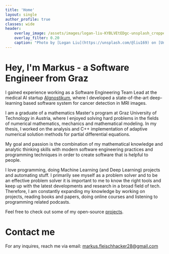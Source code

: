 ```yaml
---
title: 'Home'
layout: single
author_profile: true
classes: wide
header:
    overlay_image: /assets/images/logan-liu-KYBLVEtEDgc-unsplash_cropped.jpg
    overlay_filter: 0.20
    caption: "Photo by [Logan Liu](https://unsplash.com/@liu169) on [Unsplash](https://unsplash.com)"
---
```

# Hey, I'm Markus - a Software Engineer from Graz
I gained experience working as a Software Engineering Team Lead at the medical AI startup [AIgnostikum](https://www.aignostikum.at/), where I developed a state-of-the-art deep-learning based software system for cancer detection in MRI images.

I am a graduate of a mathematics Master's program at Graz University of Technology in Austria, where I enjoyed solving 
hard problems in the fields of numerical mathematics, mechanics and mathematical modeling. In my thesis, I worked on the analysis and C++ implementation of adaptive numerical solution methods for partial differential equations.

My goal and passion is the combination of my mathematical knowledge and analytic thinking skills with modern software engineering practices and programming techniques in order to create software that is helpful to people. 

I love programming, doing Machine Learning (and Deep Learning) projects and automating stuff. I primarily see myself as a problem solver and to be an effective problem solver it is important to me to know the right tools and keep up with the latest developments and research in a broad field of tech. 
Therefore, I am constantly expanding my knowledge by working on projects, reading books and papers, doing online courses and listening to programming related podcasts.

Feel free to check out some of my open-source [projects](/projects).

# Contact me
For any inquires, reach me via email: [markus.fleischhacker28@gmail.com](mailto:markus.fleischhacker28@gmail.com)
